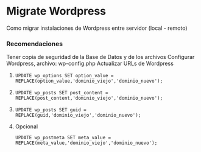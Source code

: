 Migrate Wordpress
=================

Como migrar instalaciones de Wordpress entre servidor (local - remoto)  
### Recomendaciones

Tener copia de seguridad de la Base de Datos y de los archivos
Configurar Wordpress, archivo: wp-config.php
Actualizar URLs de Wordpress

1.
	```
    UPDATE wp_options SET option_value = REPLACE(option_value,'dominio_viejo','dominio_nuevo');
    ```
2.    
    ```
    UPDATE wp_posts SET post_content = REPLACE(post_content,'dominio_viejo','dominio_nuevo');
    ```
3.
    ```
    UPDATE wp_posts SET guid = REPLACE(guid,'dominio_viejo','dominio_nuevo');
    ```
4. Opcional
    ```
    UPDATE wp_postmeta SET meta_value = REPLACE(meta_value,'dominio_viejo','dominio_nuevo');
    ```
    



